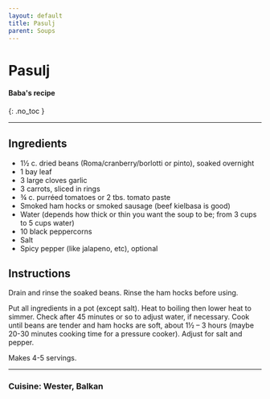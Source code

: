 ```yaml
---
layout: default
title: Pasulj
parent: Soups
---
```


# Pasulj
#### Baba's recipe
{: .no_toc }

---

## Ingredients
<ul>
	<li>1½ c. dried beans (Roma/cranberry/borlotti or pinto), soaked overnight</li>
	<li>1 bay leaf</li>
	<li>3 large cloves garlic</li>
	<li>3 carrots, sliced in rings</li>
	<li>¾ c. purréed tomatoes or 2 tbs. tomato paste</li>
	<li>Smoked ham hocks or smoked sausage (beef kielbasa is good)</li>
	<li>Water (depends how thick or thin you want the soup to be; from 3 cups to 5 cups water)</li>
	<li>10 black peppercorns</li>
	<li>Salt </li>
	<li>Spicy pepper (like jalapeno, etc), optional</li>
</ul>

## Instructions
Drain and rinse the soaked beans. Rinse the ham hocks before using. 

Put all ingredients in a pot (except salt). Heat to boiling then lower heat to simmer. Check after 45 minutes or so to adjust water, if necessary. Cook until beans are tender and ham hocks are soft, about 1½  – 3 hours (maybe 20-30 minutes cooking time for a pressure cooker). Adjust for salt and pepper.

Makes 4-5 servings.

--- 

### Cuisine: Wester, Balkan